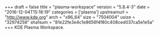 +++
draft = false
title = "plasma-workspace"
version = "5.8.4-3"
date = "2016-12-04T15:18:19"
categories = ['plasma']
upstreamurl = "http://www.kde.org"
arch = "x86_64"
size = "7504004"
usize = "32974258"
sha1sum = "81e22fe3e4c1e8656f4f80c408ced037ca5e1e5a"
+++
KDE Plasma Workspace.